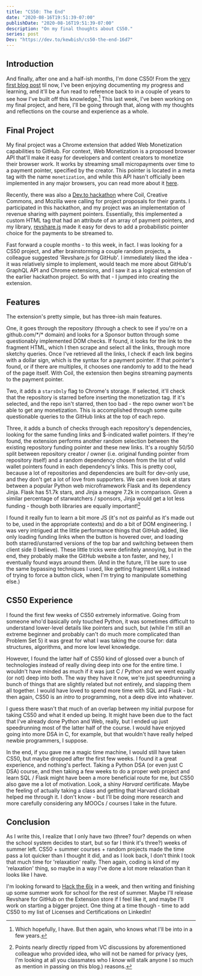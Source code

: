 ```yaml
---
title: "CS50: The End"
date: "2020-08-16T19:51:39-07:00"
publishDate: "2020-08-16T19:51:39-07:00"
description: "On my final thoughts about CS50."
series: post
Dev: "https://dev.to/kewbish/cs50-the-end-16d7"
---
```


## Introduction
And finally, after one and a half-ish months, I'm done CS50! From the [very first blog post](https://kewbish.github.io/blog/posts/200621/) til now, I've been enjoying documenting my progress and learning, and it'll be a fun read to reference back to in a couple of years to see how I've built off this knowledge.[^1] This last week, I've been working on my final project, and here, I'll be going through that, along with my thoughts and reflections on the course and experience as a whole.

## Final Project
My final project was a Chrome extension that added Web Monetization capabilities to GitHub. For context, Web Monetization is a proposed browser API that'll make it easy for developers and content creators to monetize their browser work. It works by streaming small micropayments over time to a payment pointer, specified by the creator. This pointer is located in a meta tag with the name `monetization`, and while this API hasn't officially been implemented in any major browsers, you can read more about it [here](https://webmonetization.org/). 

Recently, there was also a [Dev.to hackathon](https://dev.to/devteam/announcing-the-grant-for-the-web-hackathon-on-dev-3kd1) where Coil, Creative Commons, and Mozilla were calling for project proposals for their grants. I participated in this hackathon, and my project was an implementation of revenue sharing with payment pointers. Essentially, this implemented a custom HTML tag that had an attribute of an array of payment pointers, and my library, [revshare.js](https://github.com/kewbish/revshare) made it easy for devs to add a probabilistic pointer choice for the payments to be streamed to.

Fast forward a couple months - to this week, in fact. I was looking for a CS50 project, and after brainstorming a couple random projects, a colleague suggested 'Revshare.js for GitHub'. I immediately liked the idea - it was relatively simple to implement, would teach me more about GitHub's GraphQL API and Chrome extensions, and I saw it as a logical extension of the earlier hackathon project. So with that - I jumped into creating the extension.

## Features
The extension's pretty simple, but has three-ish main features.

One, it goes through the repository (through a check to see if you're on a github.com/\*/\* domain) and looks for a Sponsor button through some questionably implemented DOM checks. If found, it looks for the link to the fragment HTML, which I then scrape and select all the links, through more sketchy queries. Once I've retrieved all the links, I check if each link begins with a dollar sign, which is the syntax for a payment pointer. If that pointer's found, or if there are multiples, it chooses one randomly to add to the head of the page itself. With Coil, the extension then begins streaming payments to the payment pointer.

Two, it adds a `starsOnly` flag to Chrome's storage. If selected, it'll check that the repository is starred before inserting the monetization tag. If it's selected, and the repo isn't starred, then too bad - the repo owner won't be able to get any monetization. This is accomplished through some quite questionable queries to the GitHub links at the top of each repo.

Three, it adds a bunch of checks through each repository's dependencies, looking for the same funding links and $-indicated wallet pointers. If they're found, the extension performs another random selection between the existing repository funding pointer and these new links. It's a roughly 50/50 split between repository creator / owner (i.e. original funding pointer from repository itself) and a random dependency chosen from the list of valid wallet pointers found in each dependency's links. This is pretty cool, because a lot of repositories and dependencies are built for dev-only use, and they don't get a lot of love from supporters. We can even look at stars between a popular Python web microframework Flask and its dependency Jinja. Flask has 51.7k stars, and Jinja a meagre 7.2k in comparison. Given a similar percentage of starwatchers / sponsors, Jinja would get a lot less funding - though both libraries are equally important![^2]

I found it really fun to learn a bit more JS (it's not *as* painful as it's made out to be, used in the appropriate contexts) and do a bit of DOM engineering. I was very intrigued at the little performance things that GitHub added, like only loading funding links when the button is hovered over, and loading both starred/unstarred versions of the top bar and switching between them client side (I believe). These little tricks were definitely annoying, but in the end, they probably make the GitHub website a ton faster, and hey, I eventually found ways around them. (And in the future, I'll be sure to use the same bypassing techniques I used, like getting fragment URLs instead of trying to force a button click, when I'm trying to manipulate something else.)

## CS50 Experience
I found the first few weeks of CS50 extremely informative. Going from someone who'd basically only touched Python, it was sometimes difficult to understand lower-level details like pointers and such, but (while I'm still an extreme beginner and probably can't do much more complicated than Problem Set 5) it was great for what I was taking the course for: data structures, algorithms, and more low level knowledge. 

However, I found the latter half of CS50 kind of glossed over a bunch of technologies instead of really diving deep into one for the entire time. I wouldn't have minded as much if it was just C / Python and we went equally (or not) deep into both. The way they have it now, we're just speedrunning a bunch of things that are slightly related but not entirely, and slapping them all together. I would have loved to spend more time with SQL and Flask - but then again, CS50 is an *intro* to programming, not a deep dive into whatever. 

I guess there wasn't that much of an overlap between my initial purpose for taking CS50 and what it ended up being. It might have been due to the fact that I've already done Python and Web, really, but I ended up just speedrunning most of the latter half of the course. I would have enjoyed going into more DSA in C, for example, but that wouldn't have really helped newbie programmers, I suppose. 

In the end, if you gave me a magic time machine, I would still have taken CS50, but maybe dropped after the first few weeks. I found it a great experience, and nothing's perfect. Taking a Python DSA (or even just C DSA) course, and then taking a few weeks to do a proper web project and learn SQL / Flask might have been a more beneficial route for me, but CS50 also gave me a lot of motivation. Look, a shiny *Harvard* certificate. Maybe the feeling of actually taking a class and getting that Harvard clickbait helped me through it. I don't know - but I'll be doing more research and more carefully considering any MOOCs / courses I take in the future. 

## Conclusion
As I write this, I realize that I only have two (three? four? depends on when the school system decides to start, but so far I think it's three?) weeks of summer left. CS50 + summer courses + random projects made the time pass a lot quicker than I thought it did, and as I look back, I don't think I took that much time for 'relaxation' really. Then again, coding is kind of my 'relaxation' thing, so maybe in a way I've done a lot more relaxation than it looks like I have.

I'm looking forward to [Hack the 6ix](https://hackthe6ix.com/) in a week, and then writing and finishing up some summer work for school for the rest of summer. Maybe I'll release Revshare for GitHub on the Extension store if I feel like it, and maybe I'll work on starting a bigger project. One thing at a time though - time to add CS50 to my list of Licenses and Certifications on LinkedIn!

[^1]: Which hopefully, I have. But then again, who knows what I'll be into in a few years.

[^2]: Points nearly directly ripped from VC discussions by aforementioned colleague who provided idea, who will not be named for privacy (yes, I'm looking at all you classmates who I *know* will stalk anyone I so much as mention in passing on this blog.) reasons. 
